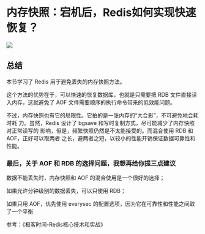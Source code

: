 #  内存快照：宕机后，Redis如何实现快速恢复？

![](https://cdn.jsdelivr.net/gh/rongweihe/ImageHost01/redis0500.png)



## 总结

本节学习了 Redis 用于避免丢失的内存快照方法。

这个方法的优势在于，可以快速的恢复数据库，也就是只需要把 RDB 文件直接读入内存，这就避免了 AOF 文件需要顺序的执行命令带来的低效能问题。

不过，内存快照也有它的局限性。它拍的是一张内存的“大合影”，不可避免地会耗时耗 力。虽然，Redis 设计了 bgsave 和写时复制方式，尽可能减少了内存快照对正常读写的 影响，但是，频繁快照仍然是不太能接受的。而混合使用 RDB 和 AOF，正好可以取两者 之长，避两者之短，以较小的性能开销保证数据可靠性和性能。

### 最后，关于 AOF 和 RDB 的选择问题，我想再给你提三点建议

数据不能丢失时，内存快照和 AOF 的混合使用是一个很好的选择；

如果允许分钟级别的数据丢失，可以只使用 RDB；

如果只用 AOF，优先使用 everysec 的配置选项，因为它在可靠性和性能之间取了一个平衡

参考：《极客时间-Redis核心技术和实战》